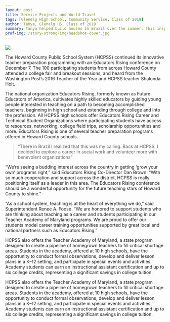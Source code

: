 ```yaml
---
layout: post
title: Service Projects and World Travel
tags: [Glenelg High School, Community Service, Class of 2018]
author: Tanya, Glenelg HS, Class of 2018
summary: Tanya helped build houses in Brazil over the summer. This inspired her to do more at home to help those who are less fortunate.
prof-img: /story-strong/img/headshot-cover.jpg
---
```


<img class="post__img" src="http://www.hcpss.org/wp-content/uploads/2017/02/ahs-stock-students-building.jpg">

The Howard County Public School System (HCPSS) continued its innovative teacher preparation programming with an Educators Rising conference on December 7. The 100 participating students from across Howard County attended a college fair and breakout sessions, and heard from the Washington Post’s 2016 Teacher of the Year and HCPSS teacher Shalonda Holt.

The national organization Educators Rising, formerly known as Future Educators of America, cultivates highly skilled educators by guiding young people interested in teaching on a path to becoming accomplished teachers, beginning in high school and extending through college and into the profession. All HCPSS high schools offer Educators Rising Career and Technical Student Organizations where participating students have access to resources, networking, college field trips, scholarship opportunities and more. Educators Rising is one of several teacher preparation programs offered in Howard County schools.

> “There in Brazil I realized that this was my calling. Back at HCPSS, I decided to explore a career in social work and volunteer more with benevolent organizations”

“We’re seeing a budding interest across the country in getting ‘grow your own’ programs right,” said Educators Rising Co-Director Dan Brown. “With so much cooperation and support across the district, HCPSS is really positioning itself as a leader in this area. The Educators Rising conference should be a wonderful opportunity for the future teaching stars of Howard County to shine.”

“As a school system, teaching is at the heart of everything we do,” said Superintendent Renee A. Foose. “We are honored to support students who are thinking about teaching as a career and students participating in our Teacher Academy of Maryland programs. We are proud to offer our students model career training opportunities supported by great local and national partners such as Educators Rising.”

HCPSS also offers the Teacher Academy of Maryland, a state program designed to create a pipeline of homegrown teachers to fill critical shortage areas. Students in the academy, offered at 10 high schools, have the opportunity to conduct formal observations, develop and deliver lesson plans in a K–12 setting, and participate in special events and activities. Academy students can earn an instructional assistant certification and up to six college credits, representing a significant savings in college tuition.

HCPSS also offers the Teacher Academy of Maryland, a state program designed to create a pipeline of homegrown teachers to fill critical shortage areas. Students in the academy, offered at 10 high schools, have the opportunity to conduct formal observations, develop and deliver lesson plans in a K–12 setting, and participate in special events and activities. Academy students can earn an instructional assistant certification and up to six college credits, representing a significant savings in college tuition.